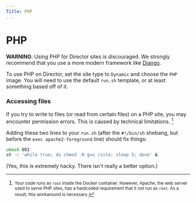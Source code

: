 ```yaml
---
Title: PHP
...
```


# PHP

**WARNING**: Using PHP for Director sites is discouraged. We strongly recommend that you use a more modern framework like [Django](django.md).

To use PHP on Director, set the site type to `Dynamic` and choose the `PHP` image. You will need to use the default `run.sh` template, or at least something based off of it.

### Accessing files

If you try to write to files (or read from certain files) on a PHP site, you may encounter permission errors. This is caused by technical limitations. [^1]

Adding these two lines to your `run.sh` (after the `#!/bin/sh` shebang, but before the `exec apache2-foreground` line) should fix things:

```sh
umask 002
sh -c 'while true; do chmod -R g=u /site; sleep 5; done' &
```

(Yes, this is extremely hacky. There isn't really a better option.)

[^1]: <small>Your code runs as `root` inside the Docker container. However, Apache, the web server used to serve PHP sites, has a hardcoded requirement that it *not* run as `root`. As a result, this workaround is necessary.</small>

